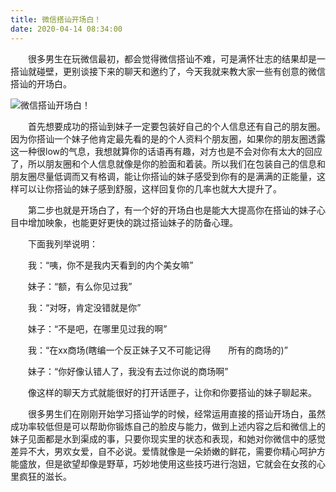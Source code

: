 ```yaml
---
title: 微信搭讪开场白！
date: 2020-04-14 08:34:00
---
```




　　很多男生在玩微信最初，都会觉得微信搭讪不难，可是满怀壮志的结果却是一搭讪就碰壁，更别谈接下来的聊天和邀约了，今天我就来教大家一些有创意的微信搭讪的开场白。

![微信搭讪开场白！](/img/a9419399035c4b275ee1ea3a25770c71.jpg)

　　首先想要成功的搭讪到妹子一定要包装好自己的个人信息还有自己的朋友圈。因为你搭讪一个妹子他肯定最先看的是的个人资料个朋友圈，如果你的朋友圈透露这一种很low的气息，我想就算你的话语再有趣，对方也是不会对你有太大的回应了，所以朋友圈和个人信息就像是你的脸面和着装。所以我们在包装自己的信息和朋友圈尽量低调而又有格调，能让你搭讪的妹子感受到你有的是满满的正能量，这样可以让你搭讪的妹子感到舒服，这样回复你的几率也就大大提升了。

　　第二步也就是开场白了，有一个好的开场白也是能大大提高你在搭讪的妹子心目中增加映象，也能更好更快的跳过搭讪妹子的防备心理。

　　下面我列举说明：

　　我：“咦，你不是我内天看到的内个美女嘛”

　　妹子：“额，有么你见过我”

　　我：“对呀，肯定没错就是你”

　　妹子：“不是吧，在哪里见过我的啊”

　　我：“在xx商场(瞎编一个反正妹子又不可能记得　　所有的商场的)”

　　妹子：“你好像认错人了，我没有去过你说的商场啊”

　　像这样的聊天方式就能很好的打开话匣子，让你和你要搭讪的妹子聊起来。

　　很多男生们在刚刚开始学习搭讪学的时候，经常运用直接的搭讪开场白，虽然成功率较低但是可以帮助你锻炼自己的脸皮与能力，做到上述内容之后和微信上的妹子见面都是水到渠成的事，只要你现实里的状态和表现，和她对你微信中的感觉差异不大，男欢女爱，自不必说。爱情就像是一朵娇嫩的鲜花，需要你精心呵护方能盛放，但是欲望却像是野草，巧妙地使用这些技巧进行泡妞，它就会在女孩的心里疯狂的滋长。